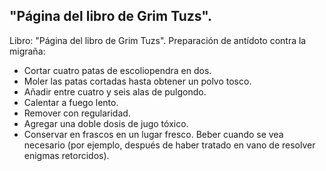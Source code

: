 ## "Página del libro de Grim Tuzs".
Libro: "Página del libro de Grim Tuzs".
Preparación de antídoto contra la migraña:
- Cortar cuatro patas de escoliopendra en dos.
- Moler las patas cortadas hasta obtener un polvo tosco.
- Añadir entre cuatro y seis alas de pulgondo.
- Calentar a fuego lento.
- Remover con regularidad.
- Agregar una doble dosis de jugo tóxico.
- Conservar en frascos en un lugar fresco.
Beber cuando se vea necesario (por ejemplo, después de haber tratado en vano de resolver enigmas retorcidos).